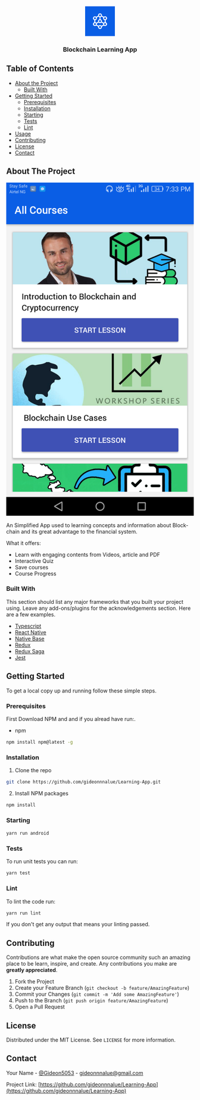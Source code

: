 <!-- PROJECT LOGO -->
<br />
<p align="center">
  <a href="https://github.com/gideonnnalue/Learning-App">
    <img src="assets/images/logo.png" alt="Logo" width="80" height="80">
  </a>

  <h3 align="center">Blockchain Learning App</h3>
</p>



<!-- TABLE OF CONTENTS -->
## Table of Contents

* [About the Project](#about-the-project)
  * [Built With](#built-with)
* [Getting Started](#getting-started)
  * [Prerequisites](#prerequisites)
  * [Installation](#installation)
  * [Starting](#starting)
  * [Tests](#tests)
  * [Lint](#lint)
* [Usage](#usage)
* [Contributing](#contributing)
* [License](#license)
* [Contact](#contact)



<!-- ABOUT THE PROJECT -->
## About The Project

[![Product Name Screen Shot][product-screenshot]](https://example.com)

An Simplified App used to learning concepts and information about Block-chain and its great advantage to the financial system.

What it offers:
* Learn with engaging contents from Videos, article and PDF
* Interactive Quiz
* Save courses
* Course Progress


### Built With
This section should list any major frameworks that you built your project using. Leave any add-ons/plugins for the acknowledgements section. Here are a few examples.
* [Typescript](https://www.typescriptlang.org/)
* [React Native](https://reactnative.dev/)
* [Native Base](https://nativebase.io/)
* [Redux](https://redux.js.org/)
* [Redux Saga](https://redux-saga.js.org/)
* [Jest](https://jestjs.io/)



<!-- GETTING STARTED -->
## Getting Started

To get a local copy up and running follow these simple steps.

### Prerequisites

First Download NPM and and if you alread have run:.
* npm
```sh
npm install npm@latest -g
```

### Installation

1. Clone the repo
```sh
git clone https://github.com/gideonnnalue/Learning-App.git
```
2. Install NPM packages
```sh
npm install
```
### Starting

```sh
yarn run android
```

### Tests

To run unit tests you can run:

```sh
yarn test
```

### Lint
To lint the code run:

```sh
yarn run lint
```
If you don't get any output that means your linting passed.


<!-- CONTRIBUTING -->
## Contributing

Contributions are what make the open source community such an amazing place to be learn, inspire, and create. Any contributions you make are **greatly appreciated**.

1. Fork the Project
2. Create your Feature Branch (`git checkout -b feature/AmazingFeature`)
3. Commit your Changes (`git commit -m 'Add some AmazingFeature'`)
4. Push to the Branch (`git push origin feature/AmazingFeature`)
5. Open a Pull Request



<!-- LICENSE -->
## License

Distributed under the MIT License. See `LICENSE` for more information.



<!-- CONTACT -->
## Contact

Your Name - [@Gideon5053](https://twitter.com/Gideon5053) - gideonnnalue@gmail.com

Project Link: [https://github.com/gideonnnalue/Learning-App](https://github.com/gideonnnalue/Learning-App)

[product-screenshot]: assets/images/Screenshot.png